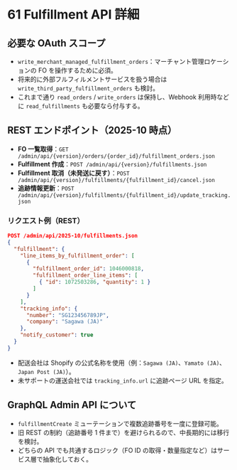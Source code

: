 # 61 Fulfillment API 詳細

## 必要な OAuth スコープ
- `write_merchant_managed_fulfillment_orders`：マーチャント管理ロケーションの FO を操作するために必須。
- 将来的に外部フルフィルメントサービスを扱う場合は `write_third_party_fulfillment_orders` も検討。
- これまで通り `read_orders` / `write_orders` は保持し、Webhook 利用時などに `read_fulfillments` も必要なら付与する。

## REST エンドポイント（2025-10 時点）
- **FO 一覧取得**：`GET /admin/api/{version}/orders/{order_id}/fulfillment_orders.json`
- **Fulfillment 作成**：`POST /admin/api/{version}/fulfillments.json`
- **Fulfillment 取消（未発送に戻す）**：`POST /admin/api/{version}/fulfillments/{fulfillment_id}/cancel.json`
- **追跡情報更新**：`POST /admin/api/{version}/fulfillments/{fulfillment_id}/update_tracking.json`

### リクエスト例（REST）
```json
POST /admin/api/2025-10/fulfillments.json
{
  "fulfillment": {
    "line_items_by_fulfillment_order": [
      {
        "fulfillment_order_id": 1046000818,
        "fulfillment_order_line_items": [
          { "id": 1072503286, "quantity": 1 }
        ]
      }
    ],
    "tracking_info": {
      "number": "SG123456789JP",
      "company": "Sagawa (JA)"
    },
    "notify_customer": true
  }
}
```
- 配送会社は Shopify の公式名称を使用（例：`Sagawa (JA)`、`Yamato (JA)`、`Japan Post (JA)`）。
- 未サポートの運送会社では `tracking_info.url` に追跡ページ URL を指定。

## GraphQL Admin API について
- `fulfillmentCreate` ミューテーションで複数追跡番号を一度に登録可能。
- 旧 REST の制約（追跡番号 1 件まで）を避けられるので、中長期的には移行を検討。
- どちらの API でも共通するロジック（FO ID の取得・数量指定など）はサービス層で抽象化しておく。

